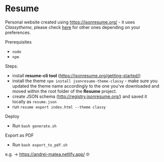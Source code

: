 # Resume

Personal website created using https://jsonresume.org/ - it uses *Classytheme*, please check [here](https://jsonresume.org/themes/) for other ones depending on your preferences.

Prerequisites
- `node`
- `npm`

Steps:
- install **resume-cli tool** (https://jsonresume.org/getting-started/)
- install the theme `npm install jsonresume-theme-classy` - make sure you updated the theme name accordingly to the one you've downloaded and moved within the root folder of the **Resume** project.
- create JSON schema (http://registry.jsonresume.org/) and saved it locally as `resume.json`
- run `resume export index.html --theme classy`

Deploy
- Run `bash generate.sh`

Export as PDF
- Run `bash export_to_pdf.sh`

e.g. -> https://andrei-matea.netlify.app/ 🤓
